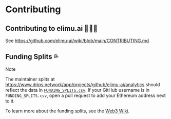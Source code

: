 # Contributing

## Contributing to elimu.ai 👩🏽‍💻

See https://github.com/elimu-ai/wiki/blob/main/CONTRIBUTING.md

## Funding Splits 💦

> [!NOTE]
> The maintainer splits at https://www.drips.network/app/projects/github/elimu-ai/analytics should reflect the data in [`FUNDING_SPLITS.csv`](FUNDING_SPLITS.csv). If your GitHub username is in `FUNDING_SPLITS.csv`, open a pull request to add your Ethereum address next to it.

To learn more about the funding splits, see the [Web3 Wiki](https://github.com/elimu-ai/web3-wiki).

